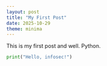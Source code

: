 ```yaml
---
layout: post
title: "My First Post"
date: 2025-10-29
theme: minima
---
```

This is my first post and well. Python.


```python
print("Hello, infosec!")


